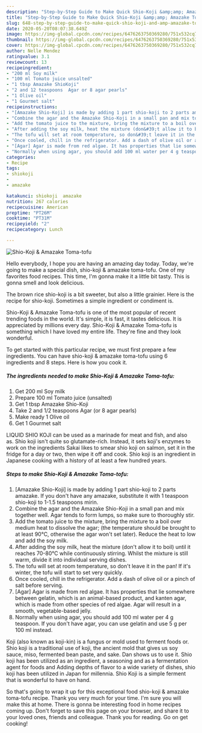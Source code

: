 ```yaml
---
description: "Step-by-Step Guide to Make Quick Shio-Koji &amp;amp; Amazake Toma-tofu"
title: "Step-by-Step Guide to Make Quick Shio-Koji &amp;amp; Amazake Toma-tofu"
slug: 648-step-by-step-guide-to-make-quick-shio-koji-and-amp-amazake-toma-tofu
date: 2020-05-20T08:07:38.649Z
image: https://img-global.cpcdn.com/recipes/6476263750369280/751x532cq70/shio-koji-amazake-toma-tofu-recipe-main-photo.jpg
thumbnail: https://img-global.cpcdn.com/recipes/6476263750369280/751x532cq70/shio-koji-amazake-toma-tofu-recipe-main-photo.jpg
cover: https://img-global.cpcdn.com/recipes/6476263750369280/751x532cq70/shio-koji-amazake-toma-tofu-recipe-main-photo.jpg
author: Nelle Mendez
ratingvalue: 3.1
reviewcount: 13
recipeingredient:
- "200 ml Soy milk"
- "100 ml Tomato juice unsalted"
- "1 tbsp Amazake ShioKoji"
- "2 and 12 teaspoons  Agar or 8 agar pearls"
- "1 Olive oil"
- "1 Gourmet salt"
recipeinstructions:
- "[Amazake Shio-Koji] is made by adding 1 part shio-koji to 2 parts amazake. If you don&#39;t have any amazake, substitute it with 1 teaspoon shio-koji to 1-1.5 teaspoons mirin."
- "Combine the agar and the Amazake Shio-Koji in a small pan and mix together well. Agar tends to form lumps, so make sure to thoroughly stir."
- "Add the tomato juice to the mixture, bring the mixture to a boil over medium heat to dissolve the agar; (the temperature should be brought to  at least 90℃, otherwise the agar won&#39;t set later). Reduce the heat to low and add the soy milk."
- "After adding the soy milk, heat the mixture (don&#39;t allow it to boil) until it reaches 70-80℃ while continuously stirring. Whilst the mixture is still warm, divide it into individual serving dishes."
- "The tofu will set at room temperature, so don&#39;t leave it in the pan! If it&#39;s winter, the tofu will start to set very quickly."
- "Once cooled, chill in the refrigerator. Add a dash of olive oil or a pinch of salt before serving."
- "[Agar] Agar is made from red algae. It has properties that lie somewhere between gelatin, which is an animal-based product, and kanten agar, which is made from other species of red algae. Agar will result in a smooth, vegetable-based jelly."
- "Normally when using agar, you should add 100 ml water per 4 g teaspoon. If you don&#39;t have agar, you can use gelatin and use 5 g per 100 ml instead."
categories:
- Recipe
tags:
- shiokoji
- 
- amazake

katakunci: shiokoji  amazake 
nutrition: 267 calories
recipecuisine: American
preptime: "PT26M"
cooktime: "PT31M"
recipeyield: "2"
recipecategory: Lunch

---
```



![Shio-Koji &amp; Amazake Toma-tofu](https://img-global.cpcdn.com/recipes/6476263750369280/751x532cq70/shio-koji-amazake-toma-tofu-recipe-main-photo.jpg)

Hello everybody, I hope you are having an amazing day today. Today, we're going to make a special dish, shio-koji &amp; amazake toma-tofu. One of my favorites food recipes. This time, I'm gonna make it a little bit tasty. This is gonna smell and look delicious.

The brown rice shio-koji is a bit sweeter, but also a little grainier. Here is the recipe for shio-koji. Sometimes a simple ingredient or condiment is.

Shio-Koji &amp; Amazake Toma-tofu is one of the most popular of recent trending foods in the world. It's simple, it is fast, it tastes delicious. It is appreciated by millions every day. Shio-Koji &amp; Amazake Toma-tofu is something which I have loved my entire life. They're fine and they look wonderful.


To get started with this particular recipe, we must first prepare a few ingredients. You can have shio-koji &amp; amazake toma-tofu using 6 ingredients and 8 steps. Here is how you cook it.

<!--inarticleads1-->

##### The ingredients needed to make Shio-Koji &amp; Amazake Toma-tofu:

1. Get 200 ml Soy milk
1. Prepare 100 ml Tomato juice (unsalted)
1. Get 1 tbsp Amazake Shio-Koji
1. Take 2 and 1/2 teaspoons  Agar (or 8 agar pearls)
1. Make ready 1 Olive oil
1. Get 1 Gourmet salt


LIQUID SHIO KOJI can be used as a marinade for meat and fish, and also as. Shio koji isn&#39;t quite so glutamate-rich. Instead, it sets koji&#39;s enzymes to work on the ingredients Sakai likes to smear shio koji on salmon, set it in the fridge for a day or two, then wipe it off and cook. Shio koji is an ingredient in Japanese cooking with a history of at least a few hundred years. 

<!--inarticleads2-->

##### Steps to make Shio-Koji &amp; Amazake Toma-tofu:

1. [Amazake Shio-Koji] is made by adding 1 part shio-koji to 2 parts amazake. If you don&#39;t have any amazake, substitute it with 1 teaspoon shio-koji to 1-1.5 teaspoons mirin.
1. Combine the agar and the Amazake Shio-Koji in a small pan and mix together well. Agar tends to form lumps, so make sure to thoroughly stir.
1. Add the tomato juice to the mixture, bring the mixture to a boil over medium heat to dissolve the agar; (the temperature should be brought to  at least 90℃, otherwise the agar won&#39;t set later). Reduce the heat to low and add the soy milk.
1. After adding the soy milk, heat the mixture (don&#39;t allow it to boil) until it reaches 70-80℃ while continuously stirring. Whilst the mixture is still warm, divide it into individual serving dishes.
1. The tofu will set at room temperature, so don&#39;t leave it in the pan! If it&#39;s winter, the tofu will start to set very quickly.
1. Once cooled, chill in the refrigerator. Add a dash of olive oil or a pinch of salt before serving.
1. [Agar] Agar is made from red algae. It has properties that lie somewhere between gelatin, which is an animal-based product, and kanten agar, which is made from other species of red algae. Agar will result in a smooth, vegetable-based jelly.
1. Normally when using agar, you should add 100 ml water per 4 g teaspoon. If you don&#39;t have agar, you can use gelatin and use 5 g per 100 ml instead.


Koji (also known as koji-kin) is a fungus or mold used to ferment foods or. Shio koji is a traditional use of koji, the ancient mold that gives us soy sauce, miso, fermented bean paste, and sake. Dan shows us to use it. Shio koji has been utilized as an ingredient, a seasoning and as a fermentation agent for foods and Adding depths of flavor to a wide variety of dishes, shio koji has been utilized in Japan for millennia. Shio Koji is a simple ferment that is wonderful to have on hand. 

So that's going to wrap it up for this exceptional food shio-koji &amp; amazake toma-tofu recipe. Thank you very much for your time. I'm sure you will make this at home. There is gonna be interesting food in home recipes coming up. Don't forget to save this page on your browser, and share it to your loved ones, friends and colleague. Thank you for reading. Go on get cooking!
